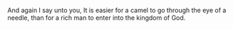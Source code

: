 And again I say unto you, It is easier for a camel to go through the eye of a needle, than for a rich man to enter into the kingdom of God.
